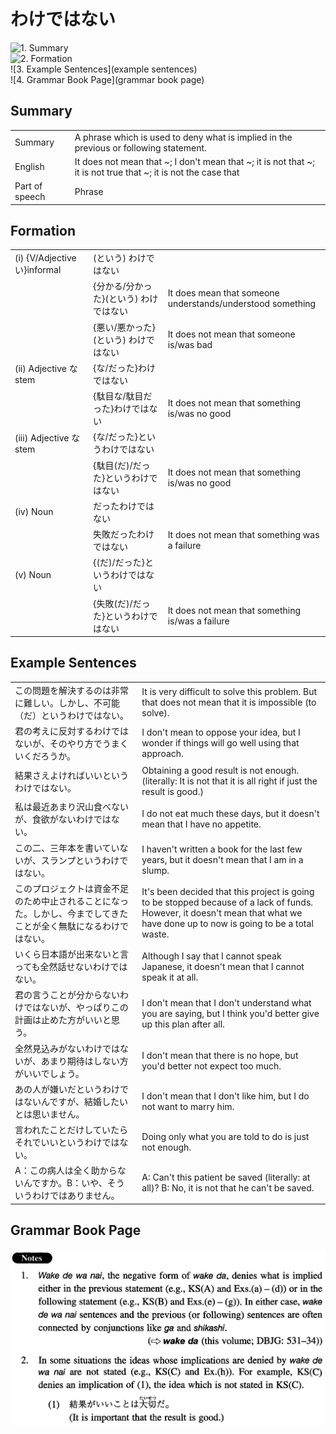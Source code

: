 # わけではない

![1. Summary](summary)<br>
![2. Formation](formation)<br>
![3. Example Sentences](example sentences)<br>
![4. Grammar Book Page](grammar book page)<br>


## Summary

<table><tr>   <td>Summary</td>   <td>A phrase which is used to deny what is implied in the previous or following statement.</td></tr><tr>   <td>English</td>   <td>It does not mean that ~; I don't mean that ~; it is not that ~; it is not true that ~; it is not the case that</td></tr><tr>   <td>Part of speech</td>   <td>Phrase</td></tr></table>

## Formation

<table class="table"> <tbody><tr class="tr head"><td class="td"><span class="numbers">(i)</span> <span class="bold">{V/Adjective い}informal</span></td><td class="td"><span>(</span><span class="concept">という</span><span>)</span> <span class="concept">わけではない</span></td><td class="td"></td></tr><tr class="tr"><td class="td"></td><td class="td"><span>{分かる/分かった}</span><span>(</span><span class="concept">という</span><span>)</span> <span class="concept">わけではない</span></td><td class="td"><span>It does mean that someone understands/understood something</span></td></tr><tr class="tr"><td class="td"></td><td class="td"><span>{悪い/悪かった}</span><span>(</span><span class="concept">という</span><span>)</span> <span class="concept">わけではない</span></td><td class="td"><span>It does not mean that someone is/was bad</span></td></tr><tr class="tr head"><td class="td"><span class="numbers">(ii)</span> <span class="bold">Adjective な stem</span></td><td class="td"><span>{</span><span class="concept">な</span><span>/</span><span class="concept">だった</span><span>}</span><span class="concept">わけではない</span></td><td class="td"></td></tr><tr class="tr"><td class="td"></td><td class="td"><span>{駄目</span><span class="concept">な</span><span>/駄目</span><span class="concept">だった</span><span>}</span><span class="concept">わけではない</span></td><td class="td"><span>It does not mean that something is/was no good</span></td></tr><tr class="tr head"><td class="td"><span class="numbers">(iii)</span> <span class="bold">Adjective な stem</span></td><td class="td"><span>{</span><span class="concept">な</span><span>/</span><span class="concept">だった</span><span>}</span><span class="concept">というわけではない</span></td><td class="td"></td></tr><tr class="tr"><td class="td"></td><td class="td"><span>{駄目</span>(<span class="concept">だ</span>)/<span class="concept">だった</span><span>}</span><span class="concept">というわけではない</span></td><td class="td"><span>It does not mean that something is/was no good</span></td></tr><tr class="tr head"><td class="td"><span class="numbers">(iv)</span> <span class="bold">Noun</span></td><td class="td"><span class="concept">だったわけではない</span></td><td class="td"></td></tr><tr class="tr"><td class="td"></td><td class="td"><span>失敗</span><span class="concept">だったわけではない</span></td><td class="td"><span>It does not mean that something was a failure</span></td></tr><tr class="tr head"><td class="td"><span class="numbers">(v)</span> <span class="bold">Noun</span></td><td class="td"><span>{(</span><span class="concept">だ</span><span>)/</span><span class="concept">だった</span><span>}</span><span class="concept">というわけではない</span></td><td class="td"></td></tr><tr class="tr"><td class="td"></td><td class="td"><span>{失敗(</span><span class="concept">だ</span><span>)/</span><span class="concept">だった</span><span>}</span><span class="concept">というわけではない</span></td><td class="td"><span>It does not mean that something is/was a failure</span></td></tr></tbody></table>

## Example Sentences

<table><tr>   <td>この問題を解決するのは非常に難しい。しかし、不可能（だ）というわけではない。</td>   <td>It is very difficult to solve this problem. But that does not mean that it is impossible (to solve).</td></tr><tr>   <td>君の考えに反対するわけではないが、そのやり方でうまくいくだろうか。</td>   <td>I don't mean to oppose your idea, but I wonder if things will go well using that approach.</td></tr><tr>   <td>結果さえよければいいというわけではない。</td>   <td>Obtaining a good result is not enough. (literally: It is not that it is all right if just the result is good.)</td></tr><tr>   <td>私は最近あまり沢山食べないが、食欲がないわけではない。</td>   <td>I do not eat much these days, but it doesn't mean that I have no appetite.</td></tr><tr>   <td>この二、三年本を書いていないが、スランプというわけではない。</td>   <td>I haven't written a book for the last few years, but it doesn't mean that I am in a slump.</td></tr><tr>   <td>このプロジェクトは資金不足のため中止されることになった。しかし、今までしてきたことが全く無駄になるわけではない。</td>   <td>It's been decided that this project is going to be stopped because of a lack of funds. However, it doesn't mean that what we have done up to now is going to be a total waste.</td></tr><tr>   <td>いくら日本語が出来ないと言っても全然話せないわけではない。</td>   <td>Although I say that I cannot speak Japanese, it doesn't mean that I cannot speak it at all.</td></tr><tr>   <td>君の言うことが分からないわけではないが、やっぱりこの計画は止めた方がいいと思う。</td>   <td>I don't mean that I don't understand what you are saying, but I think you'd better give up this plan after all.</td></tr><tr>   <td>全然見込みがないわけではないが、あまり期待はしない方がいいでしょう。</td>   <td>I don't mean that there is no hope, but you'd better not expect too much.</td></tr><tr>   <td>あの人が嫌いだというわけではないんですが、結婚したいとは思いません。</td>   <td>I don't mean that I don't like him, but I do not want to marry him.</td></tr><tr>   <td>言われたことだけしていたらそれでいいというわけではない。</td>   <td>Doing only what you are told to do is just not enough.</td></tr><tr>   <td>A：この病人は全く助からないんですか。B：いや、そういうわけではありません。</td>   <td>A: Can't this patient be saved (literally: at all)? B: No, it is not that he can't be saved.</td></tr></table>

## Grammar Book Page

![](../img/Intermediateわけではない.png)

